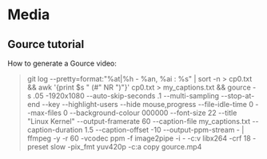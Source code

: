 # Media

## Gource tutorial

How to generate a Gource video:

>  git log --pretty=format:"%at|%h - %an, %ai : %s" | sort -n > cp0.txt && awk '{print $s  " (#" NR  ")"}' cp0.txt > my_captions.txt && gource -s .05 -1920x1080 --auto-skip-seconds .1 --multi-sampling --stop-at-end --key --highlight-users --hide mouse,progress --file-idle-time 0 --max-files 0 --background-colour 000000 --font-size 22 --title "Linux Kernel"  --output-framerate 60 --caption-file my_captions.txt --caption-duration 1.5 --caption-offset -10 --output-ppm-stream - | ffmpeg -y -r 60 -vcodec ppm -f image2pipe -i - -c:v libx264 -crf 18 -preset slow -pix_fmt yuv420p -c:a copy gource.mp4
